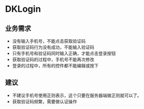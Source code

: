# DKLogin

## 业务需求
- 没有输入手机号，不能点击获取验证码
- 获取验证码行为没有成功，不能输入验证码
- 只有手机号和验证码同时输入正确，才能点击登录按钮
- 获取验证码的过程中，手机号不能再次修改
- 登录的过程中，所有的控件都不能编辑或按下

## 建议
- 不建议手机号使用正则表示，这个只要在服务器端做正则就可以了。
- 获取验证码频繁，需要做认证操作